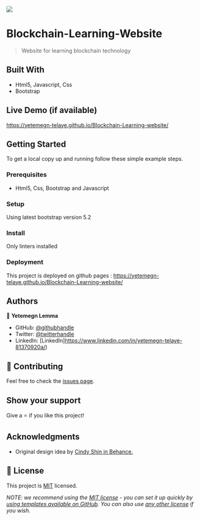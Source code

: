 ![](https://img.shields.io/badge/Microverse-blueviolet)

# Blockchain-Learning-Website

> Website for learning blockchain technology


## Built With

- Html5, Javascript, Css
- Bootstrap


## Live Demo (if available)

https://yetemegn-telaye.github.io/Blockchain-Learning-website/


## Getting Started


To get a local copy up and running follow these simple example steps.

### Prerequisites
 - Html5, Css, Bootstrap and Javascript
### Setup
 Using latest bootstrap version 5.2
### Install
Only linters installed
### Deployment
This project is deployed on github pages : https://yetemegn-telaye.github.io/Blockchain-Learning-website/



## Authors

👤 **Yetemegn Lemma**

- GitHub: [@githubhandle](https://github.com/yetemegn-telaye)
- Twitter: [@twitterhandle](https://twitter.com/Yetemegn19)
- LinkedIn: [LinkedIn]https://www.linkedin.com/in/yetemegn-telaye-81370920a/)


## 🤝 Contributing


Feel free to check the [issues page](../../issues/).

## Show your support

Give a ⭐️ if you like this project!

## Acknowledgments

- Original design idea by <a href="https://www.behance.net/adagio07">Cindy Shin in Behance.</a>


## 📝 License

This project is [MIT](./LICENSE) licensed.

_NOTE: we recommend using the [MIT license](https://choosealicense.com/licenses/mit/) - you can set it up quickly by [using templates available on GitHub](https://docs.github.com/en/communities/setting-up-your-project-for-healthy-contributions/adding-a-license-to-a-repository). You can also use [any other license](https://choosealicense.com/licenses/) if you wish._
